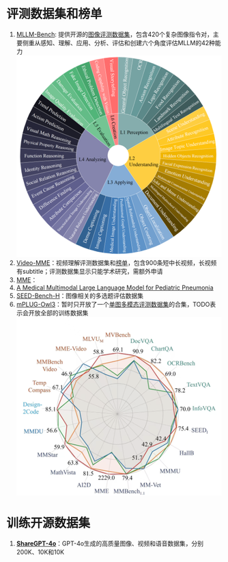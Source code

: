 # 评测数据集和榜单
1. [MLLM-Bench](https://github.com/FreedomIntelligence/MLLM-Bench/tree/main): 提供开源的[图像评测数据集](https://github.com/FreedomIntelligence/MLLM-Bench/tree/main/data)，包含420个复杂图像指令对，主要侧重从感知、理解、应用、分析、评估和创建六个角度评估MLLM的42种能力![](JD-MLLM/Pasted%20image%2020240910103410.png)
2. [Video-MME](https://video-mme.github.io/home_page.html#leaderboard)：视频理解评测数据集和[榜单](https://video-mme.github.io/home_page.html#leaderboard)，包含900条短中长视频，长视频有subtitle；评测数据集显示只能学术研究，需额外申请
3. [MME](https://github.com/BradyFU/Awesome-Multimodal-Large-Language-Models/tree/Evaluation)：
4. [A Medical Multimodal Large Language Model for Pediatric Pneumonia](https://arxiv.org/abs/2409.02608)
5. [SEED-Bench-H](https://huggingface.co/datasets/AILab-CVC/SEED-Bench-H)：图像相关的多选题评估数据集
6. [mPLUG-Owl3](https://github.com/X-PLUG/mPLUG-Owl/tree/main/mPLUG-Owl3)：暂时只开放了一个[单图多模态评测数据集](https://huggingface.co/datasets/StarBottle/mPLUG-Owl3-Evaluation)的合集，TODO表示会开放全部的训练数据集
![](JD-MLLM/QQ_1726197346047.png)
# 训练开源数据集
1. [**ShareGPT-4o**](https://huggingface.co/datasets/OpenGVLab/ShareGPT-4o/tree/main)：GPT-4o生成的高质量图像、视频和语音数据集，分别200K、10K和10K
